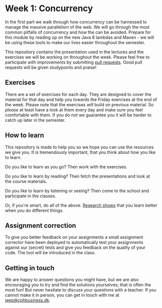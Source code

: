 # Week 1: Concurrency
In the first part we walk through how concurrency can be harnessed to manage the massive
parallelism of the web. We will go through the most common pitfalls of concurrency and how
the can be avoided. Prepare for this module by reading up on the new Java 8 lambdas and
Maven - we will be using these tools to make our lives easier throughout the semester.

This repository contains the presentation used in the lectures and the exercises we will
be working on throughout the week. Please feel free to participate with improvements by
submitting [pull requests](https://help.github.com/articles/about-pull-requests/). Good
pull requests will be given studypoints and praise!

## Exercises
There are a set of exercises for each day. They are designed to cover the material
for that day and help you towards the Friday exercises at the end of the week. Please
note that the exercises _will_ build on previous material. So _please_ at least have
a look at them every day and make sure you feel comfortable with them. If you do not
we guarantee you it will be harder to catch up later in the semester.

## How to learn
This repository is made to help you so we hope you can use the resources we give you.
It is tremendously important, that you think about how you like to learn.

Do you like to learn as you go? Then work with the exercises.

Do you like to learn by reading? Then fetch the presentations and look at the course
materials.

Do you like to learn by listening or seeing? Then come to the school and participate
in the classes.

Or, if you're smart, do all of the above. 
[Research shows](https://en.wikipedia.org/wiki/Learning_theory_(education)#Multimedia_learning)
that you learn better when you do different things.

## Assignment correction
To give you better feedback on your assignments a small assignment corrector have been
deployed to automatically test your assignments against our (secret) tests and give
you feedback on the quality of your code. The tool will be introduced in the class.

## Getting in touch
We are happy to answer questions you might have, but we are also encouraging you
to try and find the solutions yourselves; that is often the most fun! But never
hesitate to discuss your questions with a teacher. If you cannot make it in person,
you can get in touch with me at jeep@cphbusiness.dk.
